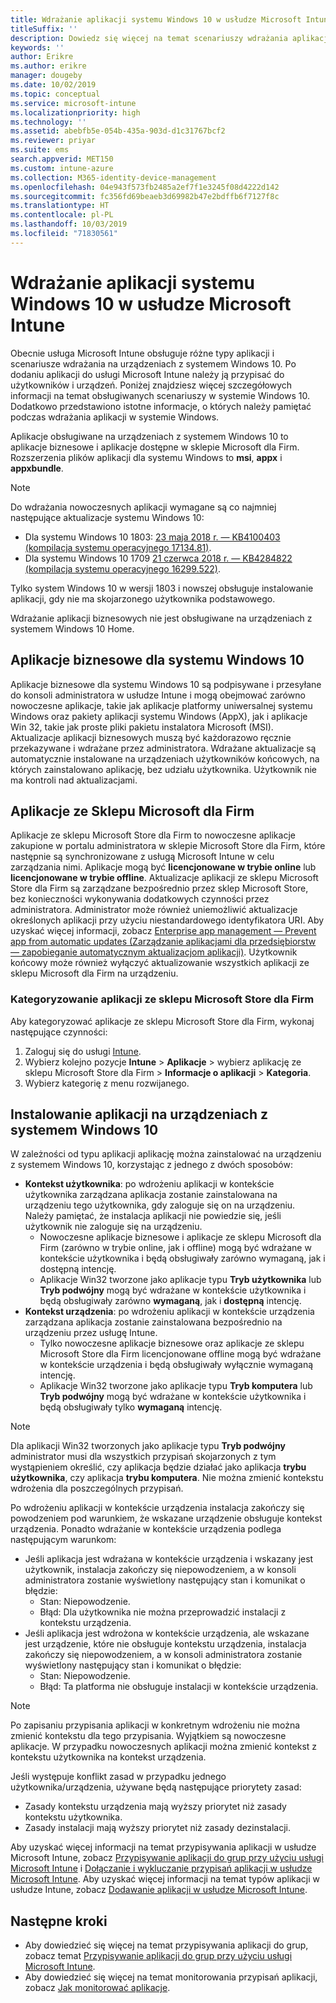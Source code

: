 ```yaml
---
title: Wdrażanie aplikacji systemu Windows 10 w usłudze Microsoft Intune
titleSuffix: ''
description: Dowiedz się więcej na temat scenariuszy wdrażania aplikacji systemu Windows 10 dostępnych w usłudze Microsoft Intune.
keywords: ''
author: Erikre
ms.author: erikre
manager: dougeby
ms.date: 10/02/2019
ms.topic: conceptual
ms.service: microsoft-intune
ms.localizationpriority: high
ms.technology: ''
ms.assetid: abebfb5e-054b-435a-903d-d1c31767bcf2
ms.reviewer: priyar
ms.suite: ems
search.appverid: MET150
ms.custom: intune-azure
ms.collection: M365-identity-device-management
ms.openlocfilehash: 04e943f573fb2485a2ef7f1e3245f08d4222d142
ms.sourcegitcommit: fc356fd69beaeb3d69982b47e2bdffb6f7127f8c
ms.translationtype: HT
ms.contentlocale: pl-PL
ms.lasthandoff: 10/03/2019
ms.locfileid: "71830561"
---
```

# <a name="windows-10-app-deployment-using-microsoft-intune"></a>Wdrażanie aplikacji systemu Windows 10 w usłudze Microsoft Intune 

Obecnie usługa Microsoft Intune obsługuje różne typy aplikacji i scenariusze wdrażania na urządzeniach z systemem Windows 10. Po dodaniu aplikacji do usługi Microsoft Intune należy ją przypisać do użytkowników i urządzeń. Poniżej znajdziesz więcej szczegółowych informacji na temat obsługiwanych scenariuszy w systemie Windows 10. Dodatkowo przedstawiono istotne informacje, o których należy pamiętać podczas wdrażania aplikacji w systemie Windows. 

Aplikacje obsługiwane na urządzeniach z systemem Windows 10 to aplikacje biznesowe i aplikacje dostępne w sklepie Microsoft dla Firm. Rozszerzenia plików aplikacji dla systemu Windows to **msi**, **appx** i **appxbundle**.  

> [!Note]
> Do wdrażania nowoczesnych aplikacji wymagane są co najmniej następujące aktualizacje systemu Windows 10:
> - Dla systemu Windows 10 1803: [23 maja 2018 r. — KB4100403 (kompilacja systemu operacyjnego 17134.81)](https://support.microsoft.com/help/4100403/windows-10-update-kb4100403).
> - Dla systemu Windows 10 1709 [21 czerwca 2018 r. — KB4284822 (kompilacja systemu operacyjnego 16299.522)](https://support.microsoft.com/help/4284822).
>
> Tylko system Windows 10 w wersji 1803 i nowszej obsługuje instalowanie aplikacji, gdy nie ma skojarzonego użytkownika podstawowego.
>
> Wdrażanie aplikacji biznesowych nie jest obsługiwane na urządzeniach z systemem Windows 10 Home.

## <a name="windows-10-line-of-business-apps"></a>Aplikacje biznesowe dla systemu Windows 10

Aplikacje biznesowe dla systemu Windows 10 są podpisywane i przesyłane do konsoli administratora w usłudze Intune i mogą obejmować zarówno nowoczesne aplikacje, takie jak aplikacje platformy uniwersalnej systemu Windows oraz pakiety aplikacji systemu Windows (AppX), jak i aplikacje Win 32, takie jak proste pliki pakietu instalatora Microsoft (MSI). Aktualizacje aplikacji biznesowych muszą być każdorazowo ręcznie przekazywane i wdrażane przez administratora. Wdrażane aktualizacje są automatycznie instalowane na urządzeniach użytkowników końcowych, na których zainstalowano aplikację, bez udziału użytkownika. Użytkownik nie ma kontroli nad aktualizacjami. 

## <a name="microsoft-store-for-business-apps"></a>Aplikacje ze Sklepu Microsoft dla Firm

Aplikacje ze sklepu Microsoft Store dla Firm to nowoczesne aplikacje zakupione w portalu administratora w sklepie Microsoft Store dla Firm, które następnie są synchronizowane z usługą Microsoft Intune w celu zarządzania nimi. Aplikacje mogą być **licencjonowane w trybie online** lub **licencjonowane w trybie offline**. Aktualizacje aplikacji ze sklepu Microsoft Store dla Firm są zarządzane bezpośrednio przez sklep Microsoft Store, bez konieczności wykonywania dodatkowych czynności przez administratora. Administrator może również uniemożliwić aktualizacje określonych aplikacji przy użyciu niestandardowego identyfikatora URI. Aby uzyskać więcej informacji, zobacz [Enterprise app management — Prevent app from automatic updates (Zarządzanie aplikacjami dla przedsiębiorstw — zapobieganie automatycznym aktualizacjom aplikacji)](https://docs.microsoft.com/windows/client-management/mdm/enterprise-app-management#prevent-app-from-automatic-updates). Użytkownik końcowy może również wyłączyć aktualizowanie wszystkich aplikacji ze sklepu Microsoft dla Firm na urządzeniu. 

### <a name="categorize-microsoft-store-for-business-apps"></a>Kategoryzowanie aplikacji ze sklepu Microsoft Store dla Firm 
Aby kategoryzować aplikacje ze sklepu Microsoft Store dla Firm, wykonaj następujące czynności: 

1. Zaloguj się do usługi [Intune](https://go.microsoft.com/fwlink/?linkid=2090973).
2. Wybierz kolejno pozycje **Intune** > **Aplikacje** > wybierz aplikację ze sklepu Microsoft Store dla Firm > **Informacje o aplikacji** > **Kategoria**. 
3. Wybierz kategorię z menu rozwijanego.

## <a name="installing-apps-on-windows-10-devices"></a>Instalowanie aplikacji na urządzeniach z systemem Windows 10
W zależności od typu aplikacji aplikację można zainstalować na urządzeniu z systemem Windows 10, korzystając z jednego z dwóch sposobów:

- **Kontekst użytkownika**: po wdrożeniu aplikacji w kontekście użytkownika zarządzana aplikacja zostanie zainstalowana na urządzeniu tego użytkownika, gdy zaloguje się on na urządzeniu. Należy pamiętać, że instalacja aplikacji nie powiedzie się, jeśli użytkownik nie zaloguje się na urządzeniu. 
  - Nowoczesne aplikacje biznesowe i aplikacje ze sklepu Microsoft dla Firm (zarówno w trybie online, jak i offline) mogą być wdrażane w kontekście użytkownika i będą obsługiwały zarówno wymaganą, jak i dostępną intencję.
  - Aplikacje Win32 tworzone jako aplikacje typu **Tryb użytkownika** lub **Tryb podwójny** mogą być wdrażane w kontekście użytkownika i będą obsługiwały zarówno **wymaganą**, jak i **dostępną** intencję. 
- **Kontekst urządzenia**: po wdrożeniu aplikacji w kontekście urządzenia zarządzana aplikacja zostanie zainstalowana bezpośrednio na urządzeniu przez usługę Intune.
  - Tylko nowoczesne aplikacje biznesowe oraz aplikacje ze sklepu Microsoft Store dla Firm licencjonowane offline mogą być wdrażane w kontekście urządzenia i będą obsługiwały wyłącznie wymaganą intencję.
  - Aplikacje Win32 tworzone jako aplikacje typu **Tryb komputera** lub **Tryb podwójny** mogą być wdrażane w kontekście użytkownika i będą obsługiwały tylko **wymaganą** intencję.

> [!NOTE]
> Dla aplikacji Win32 tworzonych jako aplikacje typu **Tryb podwójny** administrator musi dla wszystkich przypisań skojarzonych z tym wystąpieniem określić, czy aplikacja będzie działać jako aplikacja **trybu użytkownika**, czy aplikacja **trybu komputera**. Nie można zmienić kontekstu wdrożenia dla poszczególnych przypisań.  

Po wdrożeniu aplikacji w kontekście urządzenia instalacja zakończy się powodzeniem pod warunkiem, że wskazane urządzenie obsługuje kontekst urządzenia. Ponadto wdrażanie w kontekście urządzenia podlega następującym warunkom:
- Jeśli aplikacja jest wdrażana w kontekście urządzenia i wskazany jest użytkownik, instalacja zakończy się niepowodzeniem, a w konsoli administratora zostanie wyświetlony następujący stan i komunikat o błędzie:
  - Stan: Niepowodzenie.
  - Błąd: Dla użytkownika nie można przeprowadzić instalacji z kontekstu urządzenia.
- Jeśli aplikacja jest wdrożona w kontekście urządzenia, ale wskazane jest urządzenie, które nie obsługuje kontekstu urządzenia, instalacja zakończy się niepowodzeniem, a w konsoli administratora zostanie wyświetlony następujący stan i komunikat o błędzie:
  - Stan: Niepowodzenie.
  - Błąd: Ta platforma nie obsługuje instalacji w kontekście urządzenia. 

> [!Note]
> Po zapisaniu przypisania aplikacji w konkretnym wdrożeniu nie można zmienić kontekstu dla tego przypisania. Wyjątkiem są nowoczesne aplikacje. W przypadku nowoczesnych aplikacji można zmienić kontekst z kontekstu użytkownika na kontekst urządzenia. 

Jeśli występuje konflikt zasad w przypadku jednego użytkownika/urządzenia, używane będą następujące priorytety zasad:
- Zasady kontekstu urządzenia mają wyższy priorytet niż zasady kontekstu użytkownika. 
- Zasady instalacji mają wyższy priorytet niż zasady dezinstalacji.

Aby uzyskać więcej informacji na temat przypisywania aplikacji w usłudze Microsoft Intune, zobacz [Przypisywanie aplikacji do grup przy użyciu usługi Microsoft Intune](apps-deploy.md) i [Dołączanie i wykluczanie przypisań aplikacji w usłudze Microsoft Intune](apps-inc-exl-assignments.md). Aby uzyskać więcej informacji na temat typów aplikacji w usłudze Intune, zobacz [Dodawanie aplikacji w usłudze Microsoft Intune](apps-add.md).

## <a name="next-steps"></a>Następne kroki

- Aby dowiedzieć się więcej na temat przypisywania aplikacji do grup, zobacz temat [Przypisywanie aplikacji do grup przy użyciu usługi Microsoft Intune](apps-deploy.md).
- Aby dowiedzieć się więcej na temat monitorowania przypisań aplikacji, zobacz [Jak monitorować aplikacje](apps-monitor.md).

